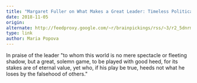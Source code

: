 ```yaml
---
title: "Margaret Fuller on What Makes a Great Leader: Timeless Political Wisdom from the Founding Mother of American Feminism"
date: 2018-11-05
origin: 
alternate: http://feedproxy.google.com/~r/brainpickings/rss/~3/r2_5dnrmjbU/
type: link
author: Maria Popova
---
```


In praise of the leader "to whom this world is no mere spectacle or fleeting shadow, but a great, solemn game, to be played with good heed, for its stakes are of eternal value, yet who, if his play be true, heeds not what he loses by the falsehood of others."

